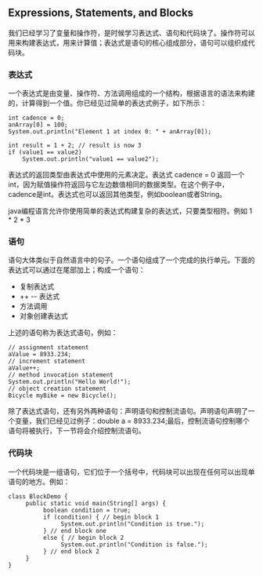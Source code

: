 ## Expressions, Statements, and Blocks

我们已经学习了变量和操作符，是时候学习表达式、语句和代码块了。操作符可以用来构建表达式，用来计算值；表达式是语句的核心组成部分，语句可以组织成代码块。

### 表达式

一个表达式是由变量、操作符、方法调用组成的一个结构，根据语言的语法来构建的，计算得到一个值。你已经见过简单的表达式例子，如下所示：

```
int cadence = 0;
anArray[0] = 100;
System.out.println("Element 1 at index 0: " + anArray[0]);

int result = 1 + 2; // result is now 3
if (value1 == value2) 
    System.out.println("value1 == value2");
```

表达式的返回类型由表达式中使用的元素决定。表达式 cadence = 0 返回一个int，因为赋值操作符返回与它左边数值相同的数据类型。在这个例子中，cadence是int。表达式也可以返回其他类型，例如boolean或者String。

java编程语言允许你使用简单的表达式构建复杂的表达式，只要类型相符。例如 1 * 2 * 3

### 语句

语句大体类似于自然语言中的句子。一个语句组成了一个完成的执行单元。下面的表达式可以通过在尾部加上；构成一个语句：

* 复制表达式
* ++ -- 表达式
* 方法调用
* 对象创建表达式

上述的语句称为表达式语句，例如：

```
// assignment statement
aValue = 8933.234;
// increment statement
aValue++;
// method invocation statement
System.out.println("Hello World!");
// object creation statement
Bicycle myBike = new Bicycle();

```

除了表达式语句，还有另外两种语句：声明语句和控制流语句。声明语句声明了一个变量，我们已经见过例子：double a = 8933.234;最后，控制流语句控制哪个语句将被执行，下一节将会介绍控制流语句。

### 代码块

一个代码块是一组语句，它们位于一个括号中，代码块可以出现在任何可以出现单语句的地方。例如：

```
class BlockDemo {
     public static void main(String[] args) {
          boolean condition = true;
          if (condition) { // begin block 1
               System.out.println("Condition is true.");
          } // end block one
          else { // begin block 2
               System.out.println("Condition is false.");
          } // end block 2
     }
}


```






























